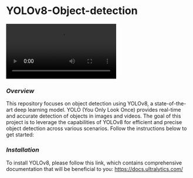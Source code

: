 # YOLOv8-Object-detection

![alt text]( https://github.com/pahaht/YOLOv8-Object-detection/blob/main/Images/cars-detection.avi)  

### *Overview*
This repository focuses on object detection using YOLOv8, a state-of-the-art deep learning model. 
YOLO (You Only Look Once) provides real-time and accurate detection of objects in images and videos.
The goal of this project is to leverage the capabilities of YOLOv8 for efficient and precise
object detection across various scenarios. Follow the instructions below to get started:

### *Installation*
To install YOLOv8, please follow this link, which contains comprehensive 
documentation that will be beneficial to you: https://docs.ultralytics.com/


